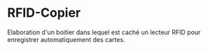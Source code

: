 # RFID-Copier
Elaboration d'un boitier dans lequel est caché un lecteur RFID pour enregistrer automatiquement des cartes.
